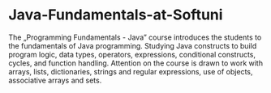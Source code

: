 # Java-Fundamentals-at-Softuni
The „Programming Fundamentals - Java” course introduces the students to the fundamentals of Java programming. Studying Java constructs to build program logic, data types, operators, expressions, conditional constructs, cycles, and function handling. Attention on the course is drawn to work with arrays, lists, dictionaries, strings and regular expressions, use of objects, associative arrays and sets.
